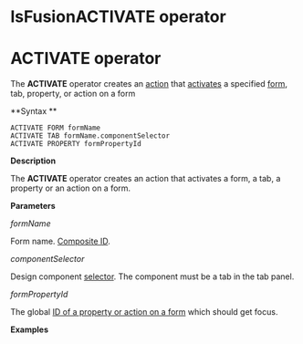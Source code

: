 # lsFusionACTIVATE operator

# ACTIVATE operator

The **ACTIVATE** operator creates an [action](Actions.md) that [activates](Activation_ACTIVATE_.md) a specified [form](Forms.md), tab, property, or action on a form

**Syntax **

    ACTIVATE FORM formName
    ACTIVATE TAB formName.componentSelector
    ACTIVATE PROPERTY formPropertyId

**Description**

The **ACTIVATE** operator creates an action that activates a form, a tab, a property or an action on a form. 

**Parameters**

*formName*

Form name. [Composite ID](IDs_1573053.html#IDs-cid).

*componentSelector*

Design component [selector](DESIGN-instruction_4718609.html#DESIGNinstruction-selector). The component must be a tab in the tab panel.

*formPropertyId*

The global [ID of a property or action on a form](IDs_1573053.html#IDs-formpropertyid) which should get focus.

**Examples**



  
